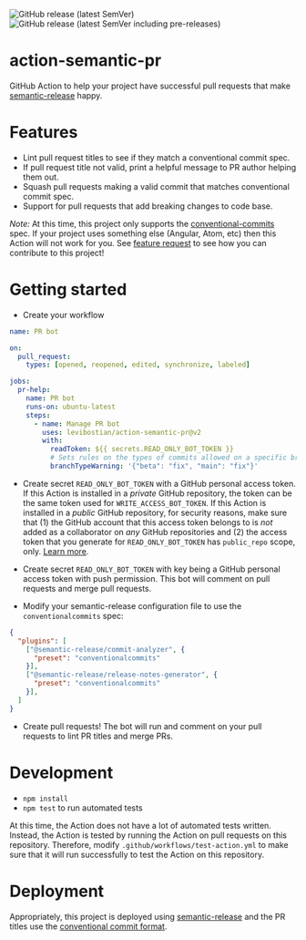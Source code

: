 ![GitHub release (latest SemVer)](https://img.shields.io/github/v/release/levibostian/action-semantic-pr?label=latest%20stable%20release)
![GitHub release (latest SemVer including pre-releases)](https://img.shields.io/github/v/release/levibostian/action-semantic-pr?include_prereleases&label=latest%20pre-release%20version)

# action-semantic-pr

GitHub Action to help your project have successful pull requests that make [semantic-release](https://github.com/semantic-release/semantic-release) happy.

# Features

- Lint pull request titles to see if they match a conventional commit spec.
- If pull request title not valid, print a helpful message to PR author helping them out.
- Squash pull requests making a valid commit that matches conventional commit spec.
- Support for pull requests that add breaking changes to code base.

_Note:_ At this time, this project only supports the [conventional-commits](https://www.conventionalcommits.org/) spec. If your project uses something else (Angular, Atom, etc) then this Action will not work for you. See [feature request](https://github.com/levibostian/action-semantic-pr/issues/8) to see how you can contribute to this project!

# Getting started

- Create your workflow

```yml
name: PR bot

on:
  pull_request:
    types: [opened, reopened, edited, synchronize, labeled]

jobs:
  pr-help:
    name: PR bot
    runs-on: ubuntu-latest
    steps:
      - name: Manage PR bot
        uses: levibostian/action-semantic-pr@v2
        with:
          readToken: ${{ secrets.READ_ONLY_BOT_TOKEN }}
          # Sets rules on the types of commits allowed on a specific branch. Example: {"beta": "fix,docs"} gives a warning on the pull request if a pull request is made into the beta branch with a type thats not fix or docs.
          branchTypeWarning: '{"beta": "fix", "main": "fix"}'
```

- Create secret `READ_ONLY_BOT_TOKEN` with a GitHub personal access token. If this Action is installed in a *private* GitHub repository, the token can be the same token used for `WRITE_ACCESS_BOT_TOKEN`. If this Action is installed in a *public* GitHub repository, for security reasons, make sure that (1) the GitHub account that this access token belongs to is *not* added as a collaborator on *any* GitHub repositories and (2) the access token that you generate for `READ_ONLY_BOT_TOKEN` has `public_repo` scope, only. [Learn more](https://danger.systems/js/guides/getting_started.html#setting-up-an-access-token). 

- Create secret `READ_ONLY_BOT_TOKEN` with key being a GitHub personal access token with push permission. This bot will comment on pull requests and merge pull requests.

- Modify your semantic-release configuration file to use the `conventionalcommits` spec:

```json
{
  "plugins": [
    ["@semantic-release/commit-analyzer", {
      "preset": "conventionalcommits"
    }],
    ["@semantic-release/release-notes-generator", {
      "preset": "conventionalcommits"
    }],
  ]
}
```

- Create pull requests! The bot will run and comment on your pull requests to lint PR titles and merge PRs.

# Development

- `npm install`
- `npm test` to run automated tests

At this time, the Action does not have a lot of automated tests written. Instead, the Action is tested by running the Action on pull requests on this repository. Therefore, modify `.github/workflows/test-action.yml` to make sure that it will run successfully to test the Action on this repository.

# Deployment

Appropriately, this project is deployed using [semantic-release](https://github.com/semantic-release/semantic-release) and the PR titles use the [conventional commit format](https://www.conventionalcommits.org/).
